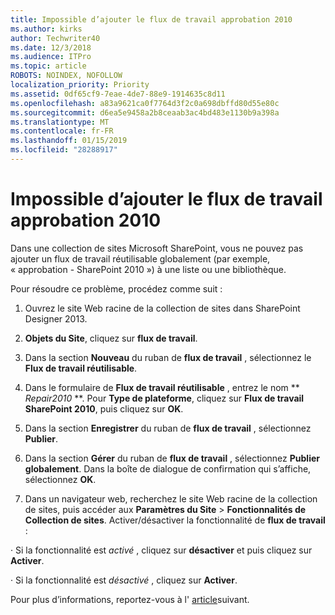 ```yaml
---
title: Impossible d’ajouter le flux de travail approbation 2010
ms.author: kirks
author: Techwriter40
ms.date: 12/3/2018
ms.audience: ITPro
ms.topic: article
ROBOTS: NOINDEX, NOFOLLOW
localization_priority: Priority
ms.assetid: 0df65cf9-7eae-4de7-88e9-1914635c8d11
ms.openlocfilehash: a83a9621ca0f7764d3f2c0a698dbffd80d55e80c
ms.sourcegitcommit: d6ea5e9458a2b8ceaab3ac4bd483e1130b9a398a
ms.translationtype: MT
ms.contentlocale: fr-FR
ms.lasthandoff: 01/15/2019
ms.locfileid: "28288917"
---
```

# <a name="unable-to-add-2010-approval-workflow"></a>Impossible d’ajouter le flux de travail approbation 2010

Dans une collection de sites Microsoft SharePoint, vous ne pouvez pas ajouter un flux de travail réutilisable globalement (par exemple, « approbation - SharePoint 2010 ») à une liste ou une bibliothèque.
  
Pour résoudre ce problème, procédez comme suit : 
  
1. Ouvrez le site Web racine de la collection de sites dans SharePoint Designer 2013.
  
2. **Objets du Site**, cliquez sur **flux de travail**. 
  
3. Dans la section **Nouveau** du ruban de **flux de travail** , sélectionnez le **Flux de travail réutilisable**. 
  
4. Dans le formulaire de **Flux de travail réutilisable** , entrez le nom ** *Repair2010* **. Pour **Type de plateforme**, cliquez sur **Flux de travail SharePoint 2010**, puis cliquez sur **OK**. 
  
1. Dans la section **Enregistrer** du ruban de **flux de travail** , sélectionnez **Publier**. 
  
2. Dans la section **Gérer** du ruban de **flux de travail** , sélectionnez **Publier globalement**. Dans la boîte de dialogue de confirmation qui s’affiche, sélectionnez **OK**. 
  
3. Dans un navigateur web, recherchez le site Web racine de la collection de sites, puis accéder aux **Paramètres du Site** \> **Fonctionnalités de Collection de sites**. Activer/désactiver la fonctionnalité de **flux de travail** : 
  
· Si la fonctionnalité est *activé* , cliquez sur **désactiver** et puis cliquez sur **Activer**. 
  
· Si la fonctionnalité est *désactivé* , cliquez sur **Activer**. 
  
Pour plus d’informations, reportez-vous à l' [article](https://go.microsoft.com/fwlink/?linkid=2047770&amp;clcid=0x409)suivant.
  

